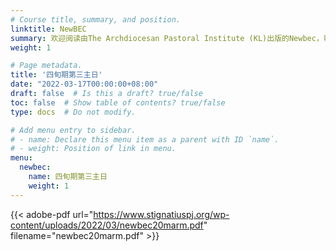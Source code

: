 ```yaml
---
# Course title, summary, and position.
linktitle: NewBEC
summary: 欢迎阅读由The Archdiocesan Pastoral Institute (KL)出版的Newbec，帮助我们提升自己的信仰和灵修。
weight: 1

# Page metadata.
title: '四旬期第三主日'
date: "2022-03-17T00:00:00+08:00"
draft: false  # Is this a draft? true/false
toc: false  # Show table of contents? true/false
type: docs  # Do not modify.

# Add menu entry to sidebar.
# - name: Declare this menu item as a parent with ID `name`.
# - weight: Position of link in menu.
menu:
  newbec:
    name: 四旬期第三主日
    weight: 1
---
```


{{< adobe-pdf url="https://www.stignatiuspj.org/wp-content/uploads/2022/03/newbec20marm.pdf" filename="newbec20marm.pdf" >}}
